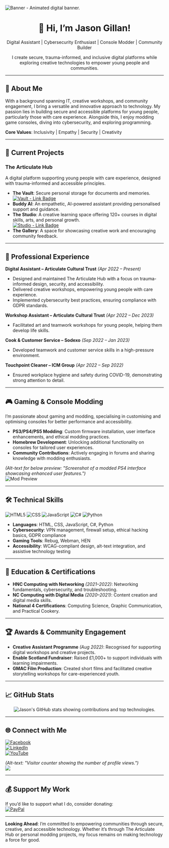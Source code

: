 ![Banner - Animated digital banner.](https://user-images.githubusercontent.com/74038190/241765440-80728820-e06b-4f96-9c9e-9df46f0cc0a5.gif "A dynamic banner showcasing creativity, technology, and community impact.")

<div align="center">
  <h1>👋 Hi, I’m Jason Gillan!</h1>
  <p>Digital Assistant | Cybersecurity Enthusiast | Console Modder | Community Builder</p>
  <p>I create secure, trauma-informed, and inclusive digital platforms while exploring creative technologies to empower young people and communities.</p>
</div>

---

## 👀 About Me
With a background spanning IT, creative workshops, and community engagement, I bring a versatile and innovative approach to technology. My passion lies in building secure and accessible platforms for young people, particularly those with care experience. Alongside this, I enjoy modding game consoles, diving into cybersecurity, and exploring programming.

**Core Values**: Inclusivity | Empathy | Security | Creativity  

---

## 🌟 Current Projects

### **The Articulate Hub**  
A digital platform supporting young people with care experience, designed with trauma-informed and accessible principles.  

- **The Vault**: Secure personal storage for documents and memories.  
  [![Vault - Link Badge](https://img.shields.io/badge/Access-Vault-brightgreen)](https://vault.articulatehub.com/)  
- **Buddy AI**: An empathetic, AI-powered assistant providing personalised support and guidance.  
- **The Studio**: A creative learning space offering 120+ courses in digital skills, arts, and personal growth.  
  [![Studio - Link Badge](https://img.shields.io/badge/Access-Studio-blue)](http://studio.articulatehub.com/)  
- **The Gallery**: A space for showcasing creative work and encouraging community feedback.

---

## 💼 Professional Experience

**Digital Assistant – Articulate Cultural Trust** *(Apr 2022 – Present)*  
- Designed and maintained The Articulate Hub with a focus on trauma-informed design, security, and accessibility.  
- Delivered creative workshops, empowering young people with care experience.  
- Implemented cybersecurity best practices, ensuring compliance with GDPR standards.

**Workshop Assistant – Articulate Cultural Trust** *(Apr 2022 – Dec 2023)*  
- Facilitated art and teamwork workshops for young people, helping them develop life skills.  

**Cook & Customer Service – Sodexo** *(Sep 2022 – Jan 2023)*  
- Developed teamwork and customer service skills in a high-pressure environment.  

**Touchpoint Cleaner – ICM Group** *(Apr 2022 – Sep 2022)*  
- Ensured workplace hygiene and safety during COVID-19, demonstrating strong attention to detail.

---

## 🎮 Gaming & Console Modding

I’m passionate about gaming and modding, specialising in customising and optimising consoles for better performance and accessibility.  

- **PS3/PS4/PS5 Modding**: Custom firmware installation, user interface enhancements, and ethical modding practices.  
- **Homebrew Development**: Unlocking additional functionality on consoles for tailored user experiences.  
- **Community Contributions**: Actively engaging in forums and sharing knowledge with modding enthusiasts.  

*(Alt-text for below preview: "Screenshot of a modded PS4 interface showcasing enhanced user features.")*  
![Mod Preview](https://user-images.githubusercontent.com/your-mod-preview.gif "Preview of a modded gaming interface.")

---

## 🛠 Technical Skills

![HTML5](https://img.shields.io/badge/html5-%23E34F26.svg?style=for-the-badge&logo=html5&logoColor=white) 
![CSS](https://img.shields.io/badge/css-%23239120.svg?style=for-the-badge&logo=css3&logoColor=white)
![JavaScript](https://img.shields.io/badge/javascript-%23323330.svg?style=for-the-badge&logo=javascript&logoColor=%23F7DF1E)
![C#](https://img.shields.io/badge/c%23-%23239120.svg?style=for-the-badge&logo=csharp&logoColor=white)
![Python](https://img.shields.io/badge/python-%233776AB.svg?style=for-the-badge&logo=python&logoColor=white)

- **Languages**: HTML, CSS, JavaScript, C#, Python  
- **Cybersecurity**: VPN management, firewall setup, ethical hacking basics, GDPR compliance  
- **Gaming Tools**: Rebug, Webman, HEN  
- **Accessibility**: WCAG-compliant design, alt-text integration, and assistive technology testing  

---

## 📜 Education & Certifications

- **HNC Computing with Networking** *(2021–2022)*: Networking fundamentals, cybersecurity, and troubleshooting.  
- **NC Computing with Digital Media** *(2020–2021)*: Content creation and digital media skills.  
- **National 4 Certifications**: Computing Science, Graphic Communication, and Practical Cookery.  

---

## 🏆 Awards & Community Engagement

- **Creative Assistant Programme** *(Aug 2022)*: Recognised for supporting digital workshops and creative projects.  
- **Enable Scotland Fundraiser**: Raised £1,000+ to support individuals with learning impairments.  
- **GMAC Film Production**: Created short films and facilitated creative storytelling workshops for care-experienced youth.  

---

## 📈 GitHub Stats
<p align="center">
  <img src="https://github-readme-stats.vercel.app/api?username=JasonArticulate&show_icons=true&theme=radical" alt="Jason's GitHub stats showing contributions and top technologies.">
</p>

---

## 🌐 Connect with Me

[![Facebook](https://img.shields.io/badge/Facebook-%231877F2.svg?logo=Facebook&logoColor=white)](https://www.facebook.com/MrJasonDEX/)  
[![LinkedIn](https://img.shields.io/badge/LinkedIn-%230077B5.svg?logo=linkedin&logoColor=white)](https://www.linkedin.com/in/jason-gillan-6074182a6/)  
[![YouTube](https://img.shields.io/badge/YouTube-%23FF0000.svg?logo=YouTube&logoColor=white)](https://www.youtube.com/@MrJasonDEX)  

*(Alt-text: "Visitor counter showing the number of profile views.")*  
[![](https://visitcount.itsvg.in/api?id=JasonArticulate&icon=0&color=0)](https://visitcount.itsvg.in)

---

## 💰 Support My Work

If you’d like to support what I do, consider donating:  
[![PayPal](https://img.shields.io/badge/PayPal-00457C?style=for-the-badge&logo=paypal&logoColor=white)](https://paypal.me/MrJasonDEX)

---

**Looking Ahead**: I’m committed to empowering communities through secure, creative, and accessible technology. Whether it’s through The Articulate Hub or personal modding projects, my focus remains on making technology a force for good.